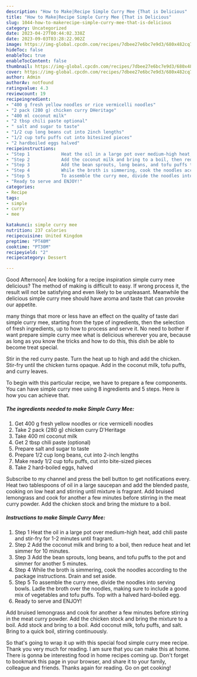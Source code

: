 ```yaml
---
description: "How to Make|Recipe Simple Curry Mee {That is Delicious"
title: "How to Make|Recipe Simple Curry Mee {That is Delicious"
slug: 1044-how-to-makerecipe-simple-curry-mee-that-is-delicious
category: Uncategorized
date: 2023-04-27T00:44:02.338Z
date: 2023-09-03T03:28:22.902Z
image: https://img-global.cpcdn.com/recipes/7dbee27e6bc7e9d3/680x482cq70/simple-curry-mee-recipe-main-photo.jpg
hideToc: false
enableToc: true
enableTocContent: false
thumbnail: https://img-global.cpcdn.com/recipes/7dbee27e6bc7e9d3/680x482cq70/simple-curry-mee-recipe-main-photo.jpg
cover: https://img-global.cpcdn.com/recipes/7dbee27e6bc7e9d3/680x482cq70/simple-curry-mee-recipe-main-photo.jpg
author: Admin
authorAv: notfound
ratingvalue: 4.3
reviewcount: 19
recipeingredient:
- "400 g fresh yellow noodles or rice vermicelli noodles"
- "2 pack (280 g) chicken curry DHeritage"
- "400 ml coconut milk"
- "2 tbsp chili paste optional"
- " salt and sugar to taste"
- "1/2 cup long beans cut into 2inch lengths"
- "1/2 cup tofu puffs cut into bitesized pieces"
- "2 hardboiled eggs halved"
recipeinstructions:
- "Step 1            Heat the oil in a large pot over medium-high heat, add chili paste and stir-fry for 1-2 minutes until fragrant."
- "Step 2            Add the coconut milk and bring to a boil, then reduce heat and let simmer for 10 minutes."
- "Step 3            Add the bean sprouts, long beans, and tofu puffs to the pot and simmer for another 5 minutes."
- "Step 4            While the broth is simmering, cook the noodles according to the package instructions. Drain and set aside."
- "Step 5            To assemble the curry mee, divide the noodles into serving bowls. Ladle the broth over the noodles, making sure to include a good mix of vegetables and tofu puffs. Top with a halved hard-boiled egg."
- "Ready to serve and ENJOY!"
categories:
- Recipe
tags:
- simple
- curry
- mee

katakunci: simple curry mee 
nutrition: 237 calories
recipecuisine: United Kingdom
preptime: "PT40M"
cooktime: "PT30M"
recipeyield: "2"
recipecategory: Dessert

---
```



Good Afternoon| Are looking for a recipe inspiration simple curry mee delicious? The method of making is difficult to easy. If wrong process it, the result will not be satisfying and even likely to be unpleasant. Meanwhile the delicious simple curry mee should have aroma and taste that can provoke our appetite.






many things that more or less have an effect on the quality of taste dari simple curry mee, starting from the type of ingredients, then the selection of fresh ingredients, up to how to process and serve it. No need to bother if want prepare simple curry mee what is delicious wherever you are, because as long as you know the tricks and how to do this, this dish be able to become treat  special.


Stir in the red curry paste. Turn the heat up to high and add the chicken. Stir-fry until the chicken turns opaque. Add in the coconut milk, tofu puffs, and curry leaves.


To begin with this particular recipe, we have to prepare a few components. You can have simple curry mee using 8 ingredients and 5 steps. Here is how you can achieve that.

<!--inarticleads1-->

##### The ingredients needed to make Simple Curry Mee:

1. Get 400 g fresh yellow noodles or rice vermicelli noodles
1. Take 2 pack (280 g) chicken curry D&#39;Heritage
1. Take 400 ml coconut milk
1. Get 2 tbsp chili paste (optional)
1. Prepare  salt and sugar to taste
1. Prepare 1/2 cup long beans, cut into 2-inch lengths
1. Make ready 1/2 cup tofu puffs, cut into bite-sized pieces
1. Take 2 hard-boiled eggs, halved


Subscribe to my channel and press the bell button to get notifications every. Heat two tablespoons of oil in a large saucepan and add the blended paste, cooking on low heat and stirring until mixture is fragrant. Add bruised lemongrass and cook for another a few minutes before stirring in the meat curry powder. Add the chicken stock and bring the mixture to a boil. 

<!--inarticleads2-->

##### Instructions to make Simple Curry Mee:

1. Step 1            Heat the oil in a large pot over medium-high heat, add chili paste and stir-fry for 1-2 minutes until fragrant.
1. Step 2            Add the coconut milk and bring to a boil, then reduce heat and let simmer for 10 minutes.
1. Step 3            Add the bean sprouts, long beans, and tofu puffs to the pot and simmer for another 5 minutes.
1. Step 4            While the broth is simmering, cook the noodles according to the package instructions. Drain and set aside.
1. Step 5            To assemble the curry mee, divide the noodles into serving bowls. Ladle the broth over the noodles, making sure to include a good mix of vegetables and tofu puffs. Top with a halved hard-boiled egg.
1. Ready to serve and ENJOY!

Add bruised lemongrass and cook for another a few minutes before stirring in the meat curry powder. Add the chicken stock and bring the mixture to a boil. Add stock and bring to a boil. Add coconut milk, tofu puffs, and salt. Bring to a quick boil, stirring continuously. 

So that's going to wrap it up with this special food simple curry mee recipe. Thank you very much for reading. I am sure that you can make this at home. There is gonna be interesting food in home recipes coming up. Don't forget to bookmark this page in your browser, and share it to your family, colleague and friends. Thanks again for reading. Go on get cooking!
